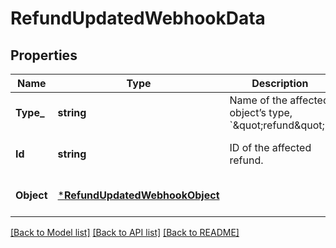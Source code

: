 # RefundUpdatedWebhookData

## Properties
Name | Type | Description | Notes
------------ | ------------- | ------------- | -------------
**Type_** | **string** | Name of the affected object’s type, &#x60;\&quot;refund\&quot;&#x60;. | [optional] [default to null]
**Id** | **string** | ID of the affected refund. | [optional] [default to null]
**Object** | [***RefundUpdatedWebhookObject**](RefundUpdatedWebhookObject.md) |  | [optional] [default to null]

[[Back to Model list]](../README.md#documentation-for-models) [[Back to API list]](../README.md#documentation-for-api-endpoints) [[Back to README]](../README.md)

